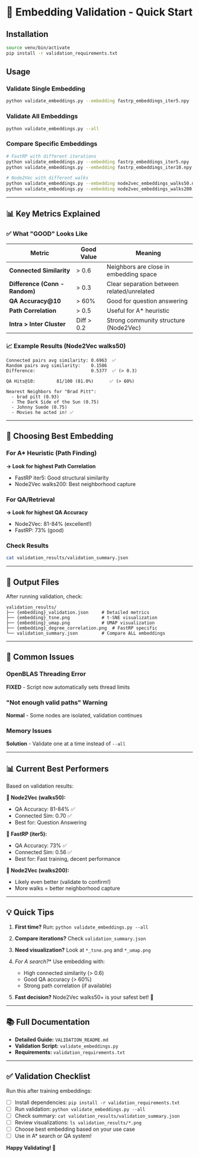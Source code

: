 # 🚀 Embedding Validation - Quick Start

## Installation

```bash
source venv/bin/activate
pip install -r validation_requirements.txt
```

## Usage

### Validate Single Embedding
```bash
python validate_embeddings.py --embedding fastrp_embeddings_iter5.npy
```

### Validate All Embeddings
```bash
python validate_embeddings.py --all
```

### Compare Specific Embeddings
```bash
# FastRP with different iterations
python validate_embeddings.py --embedding fastrp_embeddings_iter5.npy
python validate_embeddings.py --embedding fastrp_embeddings_iter10.npy

# Node2Vec with different walks
python validate_embeddings.py --embedding node2vec_embeddings_walks50.npy
python validate_embeddings.py --embedding node2vec_embeddings_walks200.npy
```

---

## 📊 Key Metrics Explained

### ✅ What "GOOD" Looks Like

| Metric | Good Value | Meaning |
|--------|-----------|---------|
| **Connected Similarity** | > 0.6 | Neighbors are close in embedding space |
| **Difference (Conn - Random)** | > 0.3 | Clear separation between related/unrelated |
| **QA Accuracy@10** | > 60% | Good for question answering |
| **Path Correlation** | > 0.5 | Useful for A* heuristic |
| **Intra > Inter Cluster** | Diff > 0.2 | Strong community structure (Node2Vec) |

### 📈 Example Results (Node2Vec walks50)

```
Connected pairs avg similarity: 0.6963  ✅
Random pairs avg similarity:    0.1586
Difference:                     0.5377  ✅ (> 0.3)

QA Hits@10:        81/100 (81.0%)      ✅ (> 60%)

Nearest Neighbors for "Brad Pitt":
  - brad pitt (0.93)
  - The Dark Side of the Sun (0.75)
  - Johnny Suede (0.75)
  - Movies he acted in! ✅
```

---

## 🎯 Choosing Best Embedding

### For A* Heuristic (Path Finding)
**→ Look for highest Path Correlation**
- FastRP iter5: Good structural similarity
- Node2Vec walks200: Best neighborhood capture

### For QA/Retrieval
**→ Look for highest QA Accuracy**
- Node2Vec: 81-84% (excellent!)
- FastRP: 73% (good)

### Check Results
```bash
cat validation_results/validation_summary.json
```

---

## 📁 Output Files

After running validation, check:

```
validation_results/
├── {embedding}_validation.json     # Detailed metrics
├── {embedding}_tsne.png            # t-SNE visualization
├── {embedding}_umap.png            # UMAP visualization
├── {embedding}_degree_correlation.png  # FastRP specific
└── validation_summary.json         # Compare ALL embeddings
```

---

## 🐛 Common Issues

### OpenBLAS Threading Error
**FIXED** - Script now automatically sets thread limits

### "Not enough valid paths" Warning
**Normal** - Some nodes are isolated, validation continues

### Memory Issues
**Solution** - Validate one at a time instead of `--all`

---

## 📊 Current Best Performers

Based on validation results:

**🥇 Node2Vec (walks50):**
- QA Accuracy: 81-84% ✅
- Connected Sim: 0.70 ✅
- Best for: Question Answering

**🥈 FastRP (iter5):**
- QA Accuracy: 73% ✅
- Connected Sim: 0.56 ✅
- Best for: Fast training, decent performance

**🥉 Node2Vec (walks200):**
- Likely even better (validate to confirm!)
- More walks = better neighborhood capture

---

## 💡 Quick Tips

1. **First time?** Run: `python validate_embeddings.py --all`

2. **Compare iterations?** Check `validation_summary.json`

3. **Need visualization?** Look at `*_tsne.png` and `*_umap.png`

4. **For A* search?** Use embedding with:
   - High connected similarity (> 0.6)
   - Good QA accuracy (> 60%)
   - Strong path correlation (if available)

5. **Fast decision?** Node2Vec walks50+ is your safest bet! 🎯

---

## 📚 Full Documentation

- **Detailed Guide:** `VALIDATION_README.md`
- **Validation Script:** `validate_embeddings.py`
- **Requirements:** `validation_requirements.txt`

---

## ✅ Validation Checklist

Run this after training embeddings:

- [ ] Install dependencies: `pip install -r validation_requirements.txt`
- [ ] Run validation: `python validate_embeddings.py --all`
- [ ] Check summary: `cat validation_results/validation_summary.json`
- [ ] Review visualizations: `ls validation_results/*.png`
- [ ] Choose best embedding based on your use case
- [ ] Use in A* search or QA system!

**Happy Validating! 🎉**


